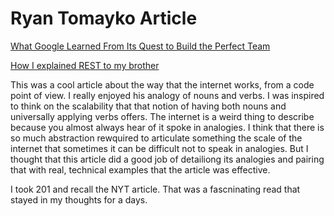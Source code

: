 # **Ryan Tomayko Article**

[What Google Learned From Its Quest to Build the Perfect Team](https://www.google.com/amp/mobile.nytimes.com/2016/02/28/magazine/what-google-learned-from-its-quest-to-build-the-perfect-team.amp.html)

[How I explained REST to my brother](https://gist.github.com/brookr/5977550)

This was a cool article about the way that the internet works, from a code point of view. I really enjoyed his analogy of nouns and verbs. I  was inspired to think on the scalability that that notion of having both nouns and universally applying verbs offers. The internet is a weird thing to describe because you almost always hear of it spoke in analogies. I think that there is so much abstraction rewquired to articulate something the scale of the internet that sometimes it can be difficult not to speak in analogies. But I thought that this article did a good job of detailiong its analogies and pairing that with real, technical examples that the article was effective.

I took 201 and recall the NYT article. That was a fascninating read that stayed in my thoughts for a days. 